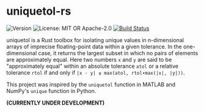 # uniquetol-rs

![Version](https://img.shields.io/badge/version-v0.1.0--DEV-orange)
![License: MIT OR Apache-2.0](https://img.shields.io/badge/license-MIT%20OR%20Apache--2.0-rebeccapurple)
[![Build Status](https://github.com/Luis-Varona/uniquetol-rs/actions/workflows/rust.yml/badge.svg?branch=main)](https://github.com/Luis-Varona/uniquetol-rs/actions/workflows/rust.yml?query=branch%3Amain)

uniquetol is a Rust toolbox for isolating unique values in n-dimensional arrays
of imprecise floating-point data within a given tolerance. In the
one-dimensional case, it returns the largest subset in which no pairs of
elements are approximately equal. Here two numbers `x` and `y` are said to be
"approximately equal" within an absolute tolerance `atol` or a relative
tolerance `rtol` if and only if `|x - y| ≤ max(atol, rtol∙max(|x|, |y|))`.

This project was inspired by the `uniquetol` function in MATLAB and NumPy's
`unique` function in Python.

**(CURRENTLY UNDER DEVELOPMENT)**
